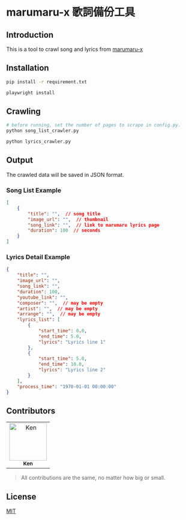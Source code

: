 # marumaru-x 歌詞備份工具 

## Introduction
This is a tool to crawl song and lyrics from [marumaru-x](https://www.marumaru-x.com)


## Installation
```bash
pip install -r requirement.txt

playwright install
```

## Crawling
```bash
# before running, set the number of pages to scrape in config.py.
python song_list_crawler.py

python lyrics_crawler.py
``` 


## Output 
The crawled data will be saved in JSON format.  
### Song List Example
```json
[
    {
        "title": "",  // song title
        "image_url": "",  // thumbnail
        "song_link": "",  // link to marumaru lyrics page
        "duration": 100  // seconds
    }
]
```

### Lyrics Detail Example
```json
{
    "title": "",
    "image_url": "",
    "song_link": "",
    "duration": 100,
    "youtube_link": "",
    "composer": "",  // may be empty
    "artist": "",  // may be empty
    "arrange": "",  // may be empty
    "lyrics_list": [
        {
            "start_time": 0.0,  
            "end_time": 5.0,  
            "lyrics": "Lyrics line 1"
        },
        {
            "start_time": 5.0,
            "end_time": 10.0,
            "lyrics": "Lyrics line 2"
        }
    ],
    "process_time": "1970-01-01 00:00:00" 
}
```

## Contributors

<!-- ALL-CONTRIBUTORS-LIST:START - Do not remove or modify this section -->
<!-- prettier-ignore-start -->
<!-- markdownlint-disable -->
<table>
  <tbody>
    <tr>
      <td align="center"><a href="https://github.com/WenShihKen"><img src="https://avatars.githubusercontent.com/u/16423988?v=3?s=100" width="100px;" alt="Ken"/><br /><sub><b>Ken</b></sub></a></td>
    </tr>
  </tbody>
</table>

<!-- markdownlint-restore -->
<!-- prettier-ignore-end -->

<!-- ALL-CONTRIBUTORS-LIST:END -->

> All contributions are the same, no matter how big or small.

## License

[MIT](LICENSE)